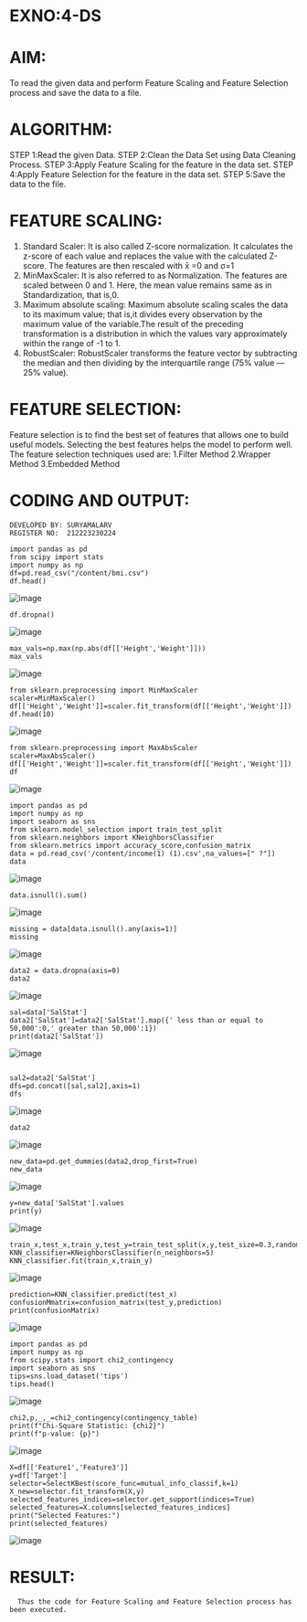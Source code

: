 # EXNO:4-DS
# AIM:
To read the given data and perform Feature Scaling and Feature Selection process and save the
data to a file.

# ALGORITHM:
STEP 1:Read the given Data.
STEP 2:Clean the Data Set using Data Cleaning Process.
STEP 3:Apply Feature Scaling for the feature in the data set.
STEP 4:Apply Feature Selection for the feature in the data set.
STEP 5:Save the data to the file.

# FEATURE SCALING:
1. Standard Scaler: It is also called Z-score normalization. It calculates the z-score of each value and replaces the value with the calculated Z-score. The features are then rescaled with x̄ =0 and σ=1
2. MinMaxScaler: It is also referred to as Normalization. The features are scaled between 0 and 1. Here, the mean value remains same as in Standardization, that is,0.
3. Maximum absolute scaling: Maximum absolute scaling scales the data to its maximum value; that is,it divides every observation by the maximum value of the variable.The result of the preceding transformation is a distribution in which the values vary approximately within the range of -1 to 1.
4. RobustScaler: RobustScaler transforms the feature vector by subtracting the median and then dividing by the interquartile range (75% value — 25% value).

# FEATURE SELECTION:
Feature selection is to find the best set of features that allows one to build useful models. Selecting the best features helps the model to perform well.
The feature selection techniques used are:
1.Filter Method
2.Wrapper Method
3.Embedded Method

# CODING AND OUTPUT:
```
DEVELOPED BY: SURYAMALARV
REGISTER NO:  212223230224
```
```
import pandas as pd
from scipy import stats
import numpy as np
df=pd.read_csv("/content/bmi.csv")
df.head()
```
![image](https://github.com/user-attachments/assets/8dcc1d01-32af-406f-a594-df4fc9770245)

```
df.dropna()
```
![image](https://github.com/user-attachments/assets/ebc918b4-e0e6-4750-9374-5beb35ce08ec)

```
max_vals=np.max(np.abs(df[['Height','Weight']]))
max_vals
```
![image](https://github.com/user-attachments/assets/d181c8f9-13f6-4da6-9249-d5c1d337eaa7)

```
from sklearn.preprocessing import MinMaxScaler
scaler=MinMaxScaler()
df[['Height','Weight']]=scaler.fit_transform(df[['Height','Weight']])
df.head(10)
```
![image](https://github.com/user-attachments/assets/4ca7161b-0c2e-48bd-8813-3aed3d9275b9)


```
from sklearn.preprocessing import MaxAbsScaler
scaler=MaxAbsScaler()
df[['Height','Weight']]=scaler.fit_transform(df[['Height','Weight']])
df
```
![image](https://github.com/user-attachments/assets/9549def8-b384-4551-bb81-aa57c4d8d4df)

```
import pandas as pd
import numpy as np
import seaborn as sns
from sklearn.model_selection import train_test_split
from sklearn.neighbors import KNeighborsClassifier
from sklearn.metrics import accuracy_score,confusion_matrix
data = pd.read_csv('/content/income(1) (1).csv',na_values=[" ?"])
data
```
![image](https://github.com/user-attachments/assets/3ed2e2f2-2811-49bf-93c9-48d50898712f)
```
data.isnull().sum()
```
![image](https://github.com/user-attachments/assets/62f2278a-4bdc-4f96-b010-fecf9e520e65)

```
missing = data[data.isnull().any(axis=1)]
missing
```
![image](https://github.com/user-attachments/assets/3dbb527e-1d0d-4050-b639-28aa7d86b9df)

```
data2 = data.dropna(axis=0)
data2
```
![image](https://github.com/user-attachments/assets/98918c10-5d01-4a52-a6f2-52b7f5c3f9a9)
```
sal=data['SalStat']
data2['SalStat']=data2['SalStat'].map({' less than or equal to 50,000':0,' greater than 50,000':1})
print(data2['SalStat'])
```
![image](https://github.com/user-attachments/assets/c3970039-d6ed-47a7-a04c-331111a5f017)
```

sal2=data2['SalStat']
dfs=pd.concat([sal,sal2],axis=1)
dfs
```
![image](https://github.com/user-attachments/assets/f146cf38-bf1b-4f92-a45e-ca26abff2355)

```
data2
```
![image](https://github.com/user-attachments/assets/b1a2ae36-45c5-4525-9cfd-8b1e9b4dde84)

```
new_data=pd.get_dummies(data2,drop_first=True)
new_data
```
![image](https://github.com/user-attachments/assets/d1151bc9-dc91-474c-a22b-21792654422c)

```
y=new_data['SalStat'].values
print(y)
```
![image](https://github.com/user-attachments/assets/6d4583a2-4872-4b1c-80f4-1424082d2f47)

```
train_x,test_x,train_y,test_y=train_test_split(x,y,test_size=0.3,random_state=0)
KNN_classifier=KNeighborsClassifier(n_neighbors=5)
KNN_classifier.fit(train_x,train_y)
```
![image](https://github.com/user-attachments/assets/1002750a-8fad-43a9-a801-8ea418447039)

```
prediction=KNN_classifier.predict(test_x)
confusionMmatrix=confusion_matrix(test_y,prediction)
print(confusionMatrix)
```
![image](https://github.com/user-attachments/assets/376b284f-f7c0-4dd0-ba1b-7398ecf8983f)

```
import pandas as pd
import numpy as np
from scipy.stats import chi2_contingency
import seaborn as sns
tips=sns.load_dataset('tips')
tips.head()
```
![image](https://github.com/user-attachments/assets/73ea2637-e30e-4c17-835e-f75cb352f401)

```
chi2,p,_,_=chi2_contingency(contingency_table)
print(f"Chi-Square Statistic: {chi2}")
print(f"p-value: {p}")
```
![image](https://github.com/user-attachments/assets/585e772b-121f-4c58-9ddf-00db7a3f5330)

```
X=df[['Feature1','Feature3']]
y=df['Target']
selector=SelectKBest(score_func=mutual_info_classif,k=1)
X_new=selector.fit_transform(X,y)
selected_features_indices=selector.get_support(indices=True)
selected_features=X.columns[selected_features_indices]
print("Selected Features:")
print(selected_features)
```
![image](https://github.com/user-attachments/assets/82ea2bd6-a2a7-470c-b33d-e726bbcf1810)
   
# RESULT:

      Thus the code for Feature Scaling and Feature Selection process has been executed.
